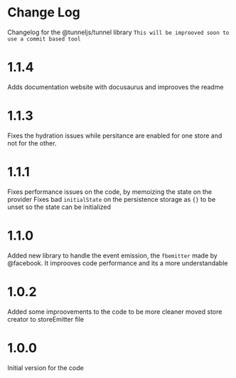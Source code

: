 # Change Log

Changelog for the @tunneljs/tunnel library
`This will be improoved soon to use a commit based tool`

# 1.1.4

Adds documentation website with docusaurus and improoves the readme

# 1.1.3

Fixes the hydration issues while persitance are enabled for one store and not for the other.

# 1.1.1

Fixes performance issues on the code, by memoizing the state on the provider
Fixes bad `initialState` on the persistence storage as `{}` to be unset so the state can be initialized

# 1.1.0

Added new library to handle the event emission, the `fbemitter` made by @facebook. It improoves code performance and its a more understandable

# 1.0.2

Added some improovements to the code to be more cleaner moved store creator to storeEmitter file

# 1.0.0

Initial version for the code
